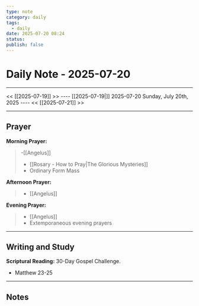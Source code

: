 ```yaml
---
type: note
category: daily
tags:
  - daily
date: 2025-07-20 08:24
status: 
publish: false
---
```

# Daily Note - 2025-07-20
---
<< [[2025-07-19]] >>   ---- [[2025-07-19|]] 2025-07-20 Sunday, July 20th, 2025 ----     <<  [[2025-07-21]] >>

----
## Prayer
**Morning Prayer:**
> -[[Angelus]]
>- [[Rosary - How to Pray|The Glorious Mysteries]]
>- Ordinary Form Mass

**Afternoon Prayer:**
> - [[Angelus]]


**Evening Prayer:**
> - [[Angelus]]
> - Extemporaneous evening prayers
---
## Writing and Study
**Scriptural Reading:** 30-Day Gospel Challenge.
- Matthew 23-25
---

## Notes